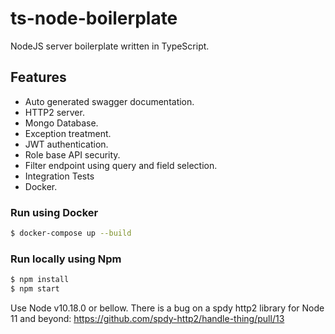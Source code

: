 # ts-node-boilerplate
NodeJS server boilerplate written in TypeScript.

## Features
- Auto generated swagger documentation.
- HTTP2 server.
- Mongo Database.
- Exception treatment.
- JWT authentication.
- Role base API security.
- Filter endpoint using query and field selection.
- Integration Tests
- Docker.

### Run using Docker
```bash
$ docker-compose up --build
``` 

### Run locally using Npm
```bash
$ npm install
$ npm start
``` 
Use Node v10.18.0 or bellow. There is a bug on a spdy http2 library for Node 11 and beyond: https://github.com/spdy-http2/handle-thing/pull/13 

